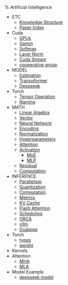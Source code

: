 % Artificial Intelligence

- ETC
    - [Knowledge Structure](./knowledge_structure.md)
    - [Paper Index](./Paper_Index.md)
- Cuda
    - [GPUs](./GPUs.md)
    - [Gemm](./gemm.md)
    - [Softmax](./softmax.md)
    - [Layer Norm](./layernorm.md)
    - [Cuda Stream](./cuda_stream.md)
    - [cooperative group](./cooperative_group.md)
- MODEL
    - [Estimation](./Estimation.md)
    - [Transoformer](./Transoformer.md)
    - [Deepseek](./Deepseek.md)
- Torch
    - [Tensor Operation](./tensor_operation.md)
    - [Naming](./Naming.md)
- MATH
    - [Linear Algebra](./Linear_Algebra.md)
    - [Vector](./Vector.md)
    - [Neural Network](./neural_network.md)
    - [Encoding](./Encoding.md)
    - [Normalization](./Normalization.md)
    - [Hyperparameters](./Hyperparameters.md)
    - [Attention](./Attention.md)
    - [Activation](./Activation.md)
        - [MoE](./MoE.md)
        - [MLP](./MLP.md)
    - [Residual](./Residual.md)
    - [Computation](./Computation.md)
- INFERENCE
    - [Parallelism](./Parallelism.md)
    - [Quantization](./Quantization.md)
    - [Computation](./Computation.md)
    - [Metrics](./Metrics.md)
    - [KV Cache](./KV_Cache.md)
    - [Flash Attention](./Flash_Attention.md)
    - [Scheduling](./Scheduling.md)
    - [ORCA](./ORCA.md)
    - [vllm](./vllm.md)
    - [Dualpipe](./Dualpipe.md)
- Torch
    - [types](./types.md)
    - [weight](./weight.md)
- Kernels
- Attention
    - [MHA](./MHA.md)
    - [MLA](./MLA.md)
- Model Example
    - [deepseek model](./deepseek_model.md)
